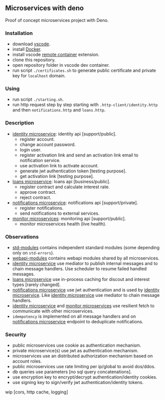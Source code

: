 
## Microservices with deno

Proof of concept microservices project with Deno.

### Installation
- download [vscode](https://code.visualstudio.com/download).
- install [Docker](https://docs.docker.com/engine/install/).
- install vscode [remote container](https://marketplace.visualstudio.com/items?itemName=ms-vscode-remote.remote-containers) extension.
- clone this repository.
- open repository folder in vscode dev container.
- run script `./certificates.sh` to generate public certificate and private key for `localhost` domain.

### Using
- run script `./starting.sh`.
- run http request step by step starting with `.http-client/identity.http` and then `notifications.http` and `loans.http`.

### Description
- [identity microservice](./identity-api): identity api [support/public].
  - register account.
  - change account password.
  - login user.
  - register activation link and send an activation link email to notification service.
  - use activation link to activate account.
  - generate jwt authentication token [testing purpose].
  - get activation link [testing purpose].
- [loans microservice](./loans-api): loans api [business/public].
  - register contract and calculate interest rate.
  - approve contract.
  - reject contract.
- [notifications microservice](./notifications-api): notifications api [support/private].
  - register notifications.
  - send notifications to external services.
- [monitor microservices](./monitor-api): monitoring api [support/public].
  - monitor microservices health (live health).

### Observations
- [std-modules](./std-modules/) contains independent standard modules (some depending only on `std-errors`).
- [webapi-modules](./webapi-modules/) contains webapi modules shared by all microservices.
- [identity microservice](./identity-api/) use mediator to publish internal messages and to chain message handlers. Use scheduler to resume failed handled messages.
- [loans microservice](./loans-api/) use in-process caching for discout and interest types [rarely changed].
- [notifications microservice](./notifications-api/) use jwt authentication and is used by [identity microservice](./identity-api/). Like [identity microservice](./identity-api/)  use mediator to chain message handlers.
- [identity microservice](./identity-api/) and [monitor microservices](./monitor-api) use resilient fetch to communicate with other microservices.
- `idempotency` is implemented on all message handlers and on [notifications microservice](./notifications-api/) endpoint to deduplicate notifications.

### Security
- public microservices use cookie as authentication mechanism.
- private microservice(s) use jwt as authentication mechanism.
- microservices use an distributed authorization mechanism based on account roles.
- public microservices use rate limiting per ip/global to avoid dos/ddos.
- db queries use parameters [no sql query concatenations].
- use encryption key to encrypt/decrypt authentication/identity cookies.
- use signing key to sign/verify jwt authentication/identity tokens.

wip [cors, http cache, logging]